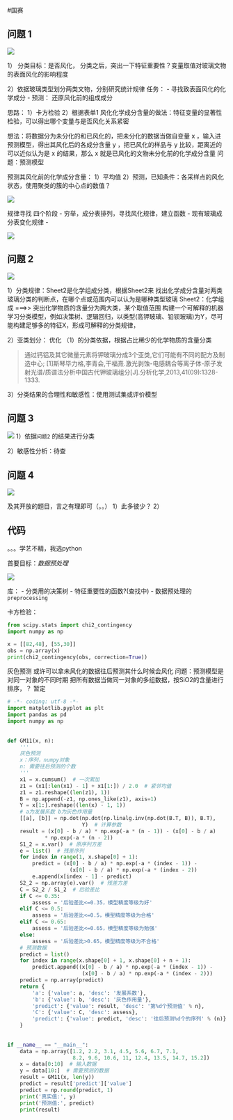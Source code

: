 #国赛
## 问题 1
![](https://raw.githubusercontent.com/Anlieh/PicBucket/master/20220915181404.png)

1） 分类目标：是否风化，
		分类之后，突出一下特征重要性？变量取值对玻璃文物的表面风化的影响程度

2）依据玻璃类型划分两类文物，分别研究统计规律
任务：
	-  寻找致表面风化的化学成分
	- 预测： 还原风化前的组成成分
		

思路：
1）卡方检验
2）根据表单1
风化化学成分含量的做法：特征变量的显著性检验，可以得出哪个变量与是否风化关系紧密

想法：将数据分为未分化的和已风化的，把未分化的数据当做自变量 x ，输入进预测模型，得出其风化后的各成分含量 y ，把已风化的样品与 y 比较，距离近的可以近似认为是 x 的结果，那么 x 就是已风化的文物未分化前的化学成分含量
问题：预测模型

预测其风化前的化学成分含量：
	1）平均值
	2）预测，已知条件：各采样点的风化状态，使用聚类的簇的中心点的数值？
	
![](https://raw.githubusercontent.com/Anlieh/PicBucket/master/20220916160306.png)

规律寻找
	四个阶段
	 - 穷举，成分表排列，寻找风化规律，建立函数
	 - 现有玻璃成分表变化规律
	 -

![](https://raw.githubusercontent.com/Anlieh/PicBucket/master/20220916171426.png)




## 问题 2
![](https://raw.githubusercontent.com/Anlieh/PicBucket/master/20220915183724.png)

1）分类规律：Sheet2是化学组成分类，根据Sheet2来
	找出化学成分含量对两类玻璃分类的判断点，在哪个点或范围内可以认为是哪种类型玻璃
	Sheet2：化学组成  ===>>   突出化学物质的含量分为两大类，某个取值范围
	构建一个可解释的机器学习分类模型，例如决策树、逻辑回归，以类型(高钾玻璃、铅钡玻璃)为Y，尽可能构建足够多的特征X，形成可解释的分类规律，
	
2）亚类划分：
	优化 （1）的分类依据，根据占比稀少的化学物质的含量分类

> 通过钙铝及其它微量元素将钾玻璃分成3个亚类,它们可能有不同的配方及制造中心;
	[1]斯琴毕力格,李青会,干福熹.激光剥蚀-电感耦合等离子体-原子发射光谱/质谱法分析中国古代钾玻璃组分[J].分析化学,2013,41(09):1328-1333.


3）分类结果的合理性和敏感性：使用测试集或评价模型



## 问题 3
![](https://raw.githubusercontent.com/Anlieh/PicBucket/master/20220915201330.png)
1）依据`问题2` 的结果进行分类

2）敏感性分析：待查




## 问题 4
![](https://raw.githubusercontent.com/Anlieh/PicBucket/master/20220915185532.png)

及其开放的题目，言之有理即可（。。）
1）此多彼少？
2）


## 代码
。。。学艺不精，我选python

首要目标：*数据预处理*

![](https://raw.githubusercontent.com/Anlieh/PicBucket/master/20220915194539.png)


库：
	- 分类用的决策树
	- 特征重要性的函数?(查找中)
	- 数据预处理的 `preprocessing`


卡方检验：
```python
from scipy.stats import chi2_contingency  
import numpy as np  

x = [[82,48], [55,30]]
obs = np.array(x)  
print(chi2_contingency(obs, correction=True))
```

灰色预测
或许可以拿未风化的数据往后预测其什么时候会风化
问题：预测模型是对同一对象的不同时期
把所有数据当做同一对象的多组数据，按SiO2的含量进行排序，？
暂定
```python
# -*- coding: utf-8 -*-
import matplotlib.pyplot as plt
import pandas as pd
import numpy as np
 
 
def GM11(x, n):
    '''
    灰色预测
    x：序列，numpy对象
    n: 需要往后预测的个数
    '''
    x1 = x.cumsum()  # 一次累加
    z1 = (x1[:len(x1) - 1] + x1[1:]) / 2.0  # 紧邻均值
    z1 = z1.reshape((len(z1), 1))
    B = np.append(-z1, np.ones_like(z1), axis=1)
    Y = x[1:].reshape((len(x) - 1, 1))
    # a为发展系数 b为灰色作用量
    [[a], [b]] = np.dot(np.dot(np.linalg.inv(np.dot(B.T, B)), B.T), 
					    Y)  # 计算参数
    result = (x[0] - b / a) * np.exp(-a * (n - 1)) - (x[0] - b / a) 
		    * np.exp(-a * (n - 2))
    S1_2 = x.var()  # 原序列方差
    e = list()  # 残差序列
    for index in range(1, x.shape[0] + 1):
        predict = (x[0] - b / a) * np.exp(-a * (index - 1)) - 
			        (x[0] - b / a) * np.exp(-a * (index - 2))
        e.append(x[index - 1] - predict)
    S2_2 = np.array(e).var()  # 残差方差
    C = S2_2 / S1_2  # 后验差比
    if C <= 0.35:
        assess = '后验差比<=0.35，模型精度等级为好'
    elif C <= 0.5:
        assess = '后验差比<=0.5，模型精度等级为合格'
    elif C <= 0.65:
        assess = '后验差比<=0.65，模型精度等级为勉强'
    else:
        assess = '后验差比>0.65，模型精度等级为不合格'
    # 预测数据
    predict = list()
    for index in range(x.shape[0] + 1, x.shape[0] + n + 1):
        predict.append((x[0] - b / a) * np.exp(-a * (index - 1)) - 
				        (x[0] - b / a) * np.exp(-a * (index - 2)))
    predict = np.array(predict)
    return {
        'a': {'value': a, 'desc': '发展系数'},
        'b': {'value': b, 'desc': '灰色作用量'},
        'predict': {'value': result, 'desc': '第%d个预测值' % n},
        'C': {'value': C, 'desc': assess},
        'predict': {'value': predict, 'desc': '往后预测%d个的序列' % (n)},
    }
 
 
if __name__ == "__main__":
    data = np.array([1.2, 2.2, 3.1, 4.5, 5.6, 6.7, 7.1,
				     8.2, 9.6, 10.6, 11, 12.4, 13.5, 14.7, 15.2])
    x = data[0:10]  # 输入数据
    y = data[10:]  # 需要预测的数据
    result = GM11(x, len(y))
    predict = result['predict']['value']
    predict = np.round(predict, 1)
    print('真实值:', y)
    print('预测值:', predict)
    print(result)
 
```